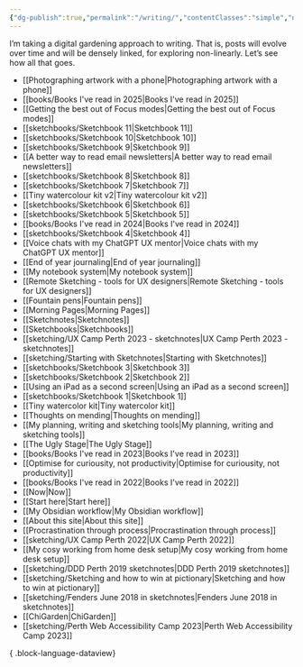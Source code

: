 ```yaml
---
{"dg-publish":true,"permalink":"/writing/","contentClasses":"simple","noteIcon":""}
---
```


I’m taking a digital gardening approach to writing. That is, posts will evolve over time and will be densely linked, for exploring non-linearly. Let’s see how all that goes.
- [[Photographing artwork with a phone\|Photographing artwork with a phone]]
- [[books/Books I've read in 2025\|Books I've read in 2025]]
- [[Getting the best out of Focus modes\|Getting the best out of Focus modes]]
- [[sketchbooks/Sketchbook 11\|Sketchbook 11]]
- [[sketchbooks/Sketchbook 10\|Sketchbook 10]]
- [[sketchbooks/Sketchbook 9\|Sketchbook 9]]
- [[A better way to read email newsletters\|A better way to read email newsletters]]
- [[sketchbooks/Sketchbook 8\|Sketchbook 8]]
- [[sketchbooks/Sketchbook 7\|Sketchbook 7]]
- [[Tiny watercolour kit v2\|Tiny watercolour kit v2]]
- [[sketchbooks/Sketchbook 6\|Sketchbook 6]]
- [[sketchbooks/Sketchbook 5\|Sketchbook 5]]
- [[books/Books I've read in 2024\|Books I've read in 2024]]
- [[sketchbooks/Sketchbook 4\|Sketchbook 4]]
- [[Voice chats with my ChatGPT UX mentor\|Voice chats with my ChatGPT UX mentor]]
- [[End of year journaling\|End of year journaling]]
- [[My notebook system\|My notebook system]]
- [[Remote Sketching - tools for UX designers\|Remote Sketching - tools for UX designers]]
- [[Fountain pens\|Fountain pens]]
- [[Morning Pages\|Morning Pages]]
- [[Sketchnotes\|Sketchnotes]]
- [[Sketchbooks\|Sketchbooks]]
- [[sketching/UX Camp Perth 2023 - sketchnotes\|UX Camp Perth 2023 - sketchnotes]]
- [[sketching/Starting with Sketchnotes\|Starting with Sketchnotes]]
- [[sketchbooks/Sketchbook 3\|Sketchbook 3]]
- [[sketchbooks/Sketchbook 2\|Sketchbook 2]]
- [[Using an iPad as a second screen\|Using an iPad as a second screen]]
- [[sketchbooks/Sketchbook 1\|Sketchbook 1]]
- [[Tiny watercolor kit\|Tiny watercolor kit]]
- [[Thoughts on mending\|Thoughts on mending]]
- [[My planning, writing and sketching tools\|My planning, writing and sketching tools]]
- [[The Ugly Stage\|The Ugly Stage]]
- [[books/Books I've read in 2023\|Books I've read in 2023]]
- [[Optimise for curiousity, not productivity\|Optimise for curiousity, not productivity]]
- [[books/Books I've read in 2022\|Books I've read in 2022]]
- [[Now\|Now]]
- [[Start here\|Start here]]
- [[My Obsidian workflow\|My Obsidian workflow]]
- [[About this site\|About this site]]
- [[Procrastination through process\|Procrastination through process]]
- [[sketching/UX Camp Perth 2022\|UX Camp Perth 2022]]
- [[My cosy working from home desk setup\|My cosy working from home desk setup]]
- [[sketching/DDD Perth 2019 sketchnotes\|DDD Perth 2019 sketchnotes]]
- [[sketching/Sketching and how to win at pictionary\|Sketching and how to win at pictionary]]
- [[sketching/Fenders June 2018 in sketchnotes\|Fenders June 2018 in sketchnotes]]
- [[ChiGarden\|ChiGarden]]
- [[sketching/Perth Web Accessibility Camp 2023\|Perth Web Accessibility Camp 2023]]

{ .block-language-dataview}

